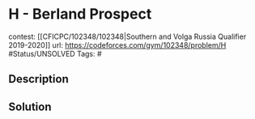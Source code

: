 # H - Berland Prospect

contest: [[CFICPC/102348/102348|Southern and Volga Russia Qualifier 2019-2020]]
url: https://codeforces.com/gym/102348/problem/H
#Status/UNSOLVED
Tags: #

## Description

## Solution

